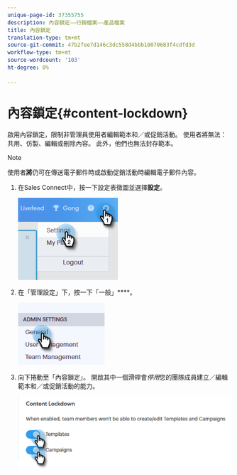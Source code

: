 ```yaml
---
unique-page-id: 37355755
description: 內容鎖定——行銷檔案——產品檔案
title: 內容鎖定
translation-type: tm+mt
source-git-commit: 47b2fee7d146c3dc558d4bbb10070683f4cdfd3d
workflow-type: tm+mt
source-wordcount: '103'
ht-degree: 0%

---
```



# 內容鎖定{#content-lockdown}

啟用內容鎖定，限制非管理員使用者編輯範本和／或促銷活動。 使用者將無法：共用、仿製、編輯或刪除內容。 此外，他們也無法封存範本。

>[!NOTE]
>
>使用者&#x200B;**將**&#x200B;仍可在傳送電子郵件時或啟動促銷活動時編輯電子郵件內容。

1. 在Sales Connect中，按一下設定表徵圖並選擇&#x200B;**設定**。

   ![](assets/one-4.png)

1. 在「管理設定」下，按一下「一般」****。

   ![](assets/two-4.png)

1. 向下捲動至「內容鎖定」。 開啟其中一個滑桿會&#x200B;*停用*&#x200B;您的團隊成員建立／編輯範本和／或促銷活動的能力。

   ![](assets/three-4.png)

